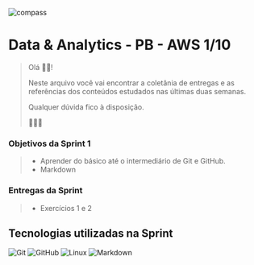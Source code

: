 ![compass](https://vetores.org/d/compass-uol.svg)

# Data & Analytics - PB - AWS 1/10

> Olá 👋🏼! 
> 
> Neste arquivo você vai encontrar a coletânia de entregas e as referências dos conteúdos estudados nas últimas duas semanas.
> 
> Qualquer dúvida fico à disposição. 
> 
> 👩🏻‍💻

### Objetivos da Sprint 1
>
> - Aprender do básico até o intermediário de Git e GitHub.
> - Markdown
>
### Entregas da Sprint
>
> - Exercícios 1 e 2
>
## Tecnologias utilizadas na Sprint
![Git](https://img.shields.io/badge/git-%23F05033.svg?style=for-the-badge&logo=git&logoColor=white)
![GitHub](https://img.shields.io/badge/github-%23121011.svg?style=for-the-badge&logo=github&logoColor=white)
![Linux](https://img.shields.io/badge/Linux-FCC624?style=for-the-badge&logo=linux&logoColor=black)
![Markdown](https://img.shields.io/badge/markdown-%23000000.svg?style=for-the-badge&logo=markdown&logoColor=white)
